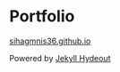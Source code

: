 # Portfolio

[sihagmnis36.github.io](sihagmnis36.github.io)

Powered by [Jekyll Hydeout](https://github.com/fongandrew/hydeout)
